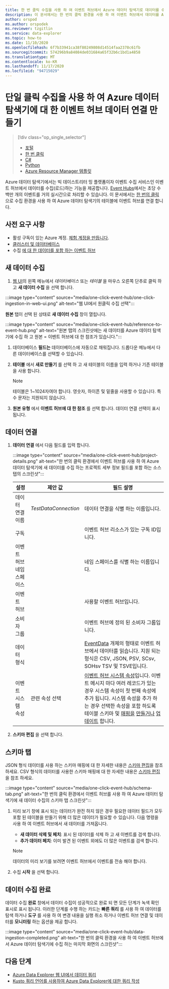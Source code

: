 ```yaml
---
title: 한 번 클릭 수집을 사용 하 여 이벤트 허브에서 Azure 데이터 탐색기로 데이터를 수집 합니다.
description: 이 문서에서는 한 번의 클릭 환경을 사용 하 여 이벤트 허브에서 데이터를 Azure 데이터 탐색기 수집 (로드) 하는 방법에 대해 알아봅니다.
author: orspod
ms.author: orspodek
ms.reviewer: tzgitlin
ms.service: data-explorer
ms.topic: how-to
ms.date: 11/10/2020
ms.openlocfilehash: 6f7b33941ca38f80249808d14514faa2378c61fb
ms.sourcegitcommit: 574296b9a84084de031684a65f32b6c1bd1a4858
ms.translationtype: MT
ms.contentlocale: ko-KR
ms.lasthandoff: 11/17/2020
ms.locfileid: "94715029"
---
```

# <a name="use-one-click-ingestion-to-create-an-event-hub-data-connection-for-azure-data-explorer"></a>단일 클릭 수집을 사용 하 여 Azure 데이터 탐색기에 대 한 이벤트 허브 데이터 연결 만들기

> [!div class="op_single_selector"]
> * [포털](ingest-data-event-hub.md)
> * [한 번 클릭](one-click-event-hub.md)
> * [C#](data-connection-event-hub-csharp.md)
> * [Python](data-connection-event-hub-python.md)
> * [Azure Resource Manager 템플릿](data-connection-event-hub-resource-manager.md)

Azure 데이터 탐색기에서는 빅 데이스트리터 밍 플랫폼이자 이벤트 수집 서비스인 이벤트 허브에서 데이터를 수집(로드)하는 기능을 제공합니다. [Event Hubs](/azure/event-hubs/event-hubs-about)에서는 초당 수백만 개의 이벤트를 거의 실시간으로 처리할 수 있습니다. 이 문서에서는 [한 번의 클릭](ingest-data-one-click.md) 으로 수집 환경을 사용 하 여 Azure 데이터 탐색기의 테이블에 이벤트 허브를 연결 합니다.

## <a name="prerequisites"></a>사전 요구 사항

* 활성 구독이 있는 Azure 계정. [체험 계정을 만듭니다](https://azure.microsoft.com/free/?ref=microsoft.com&utm_source=microsoft.com&utm_medium=docs&utm_campaign=visualstudio).
* [클러스터 및 데이터베이스](create-cluster-database-portal.md)
* 수집 [에 대 한 데이터를 포함 하는 이벤트 허브](ingest-data-event-hub.md#create-an-event-hub)

## <a name="ingest-new-data"></a>새 데이터 수집

1. [웹 UI](https://dataexplorer.azure.com/)의 왼쪽 메뉴에서 *데이터베이스* 또는 *테이블* 을 마우스 오른쪽 단추로 클릭 하 고 **새 데이터 수집** 을 선택 합니다. 

:::image type="content" source="media/one-click-event-hub/one-click-ingestion-in-web-ui.png" alt-text="웹 UI에서 원클릭 수집 선택":::

**원본** 탭이 선택 된 상태로 **새 데이터 수집** 창이 열립니다.

:::image type="content" source="media/one-click-event-hub/reference-to-event-hub.png" alt-text="원본 탭의 스크린샷에는 새 데이터를 Azure 데이터 탐색기에 수집 하 고 원본 = 이벤트 허브에 대 한 참조가 있습니다.":::

1. 데이터베이스 **필드는** 데이터베이스에 자동으로 채워집니다. 드롭다운 메뉴에서 다른 데이터베이스를 선택할 수 있습니다.

1. **테이블** 에서 **새로 만들기** 를 선택 하 고 새 테이블의 이름을 입력 하거나 기존 테이블을 사용 합니다. 

    > [!NOTE]
    > 테이블은 1~1024자여야 합니다. 영숫자, 하이픈 및 밑줄을 사용할 수 있습니다. 특수 문자는 지원되지 않습니다.

1. **원본 유형** 에서 **이벤트 허브에 대 한 참조** 를 선택 합니다. 데이터 연결 선택이 표시 됩니다.

## <a name="data-connection"></a>데이터 연결

1. **데이터 연결** 에서 다음 필드를 입력 합니다.

    :::image type="content" source="media/one-click-event-hub/project-details.png" alt-text="한 번의 클릭 환경에서 이벤트 허브를 사용 하 여 Azure 데이터 탐색기에 새 데이터를 수집 하는 프로젝트 세부 정보 필드를 포함 하는 소스 탭의 스크린샷":::

    |**설정** | **제안 값** | **필드 설명**
    |---|---|---|
    | 데이터 연결 이름 | *TestDataConnection*  | 데이터 연결을 식별 하는 이름입니다.
    | 구독 |      | 이벤트 허브 리소스가 있는 구독 ID입니다.  |
    | 이벤트 허브 네임스페이스 |  | 네임 스페이스를 식별 하는 이름입니다. |
    | 이벤트 허브 |  | 사용할 이벤트 허브입니다. |
    | 소비자 그룹 |  | 이벤트 허브에 정의 된 소비자 그룹입니다. |
    | 데이터 형식 | | [EventData](/dotnet/api/microsoft.servicebus.messaging.eventdata?view=azure-dotnet) 개체의 형태로 이벤트 허브에서 데이터를 읽습니다. 지원 되는 형식은 CSV, JSON, PSV, SCsv, SOHsv TSV 및 TSVE입니다. |
    | 이벤트 시스템 속성 | 관련 속성 선택 | [이벤트 허브 시스템 속성](/azure/service-bus-messaging/service-bus-amqp-protocol-guide#message-annotations)입니다. 이벤트 메시지 마다 여러 레코드가 있는 경우 시스템 속성이 첫 번째 속성에 추가 됩니다. 시스템 속성을 추가 하는 경우 선택한 속성을 포함 하도록 테이블 스키마 및 [매핑을](kusto/management/mappings.md) [만들거나](kusto/management/create-table-command.md) [업데이트](kusto/management/alter-table-command.md) 합니다. |

1. **스키마 편집** 을 선택 합니다.

## <a name="schema-tab"></a>스키마 탭

JSON 형식 데이터를 사용 하는 스키마 매핑에 대 한 자세한 내용은 [스키마 편집](one-click-ingestion-existing-table.md#edit-the-schema)을 참조 하세요.
CSV 형식의 데이터를 사용한 스키마 매핑에 대 한 자세한 내용은 [스키마 편집](one-click-ingestion-new-table.md#edit-the-schema)을 참조 하세요.

:::image type="content" source="media/one-click-event-hub/schema-tab.png" alt-text="한 번의 클릭 환경에서 이벤트 허브를 사용 하 여 Azure 데이터 탐색기에 새 데이터 수집의 스키마 탭 스크린샷":::

1. 미리 보기 창에 표시 되는 데이터가 완전 하지 않은 경우 필요한 데이터 필드가 모두 포함 된 테이블을 만들기 위해 더 많은 데이터가 필요할 수 있습니다. 다음 명령을 사용 하 여 이벤트 허브에서 새 데이터를 가져옵니다.
    * **새 데이터 삭제 및 페치**: 표시 된 데이터를 삭제 하 고 새 이벤트를 검색 합니다.
    * **추가 데이터 페치**: 이미 발견 된 이벤트 외에도 더 많은 이벤트를 검색 합니다. 
    
    > [!NOTE]
    > 데이터의 미리 보기를 보려면 이벤트 허브에서 이벤트를 전송 해야 합니다.
        
1. 수집 **시작** 을 선택 합니다.

## <a name="complete-data-ingestion"></a>데이터 수집 완료

데이터 수집 **완료** 창에서 데이터 수집이 성공적으로 완료 되 면 모든 단계가 녹색 확인 표시로 표시 됩니다. 이러한 단계를 수행 하는 카드는 **빠른 쿼리** 를 사용 하 여 데이터를 탐색 하거나 **도구** 를 사용 하 여 변경 내용을 실행 취소 하거나 이벤트 허브 연결 및 데이터를 **모니터링** 하는 옵션을 제공 합니다.

:::image type="content" source="media/one-click-event-hub/data-ingestion-completed.png" alt-text="한 번의 클릭 환경을 사용 하 여 이벤트 허브에서 Azure 데이터 탐색기에 수집 하는 마지막 화면의 스크린샷":::

## <a name="next-steps"></a>다음 단계

* [Azure Data Explorer 웹 UI에서 데이터 쿼리](web-query-data.md)
* [Kusto 쿼리 언어를 사용하여 Azure Data Explorer에 대한 쿼리 작성](write-queries.md)
